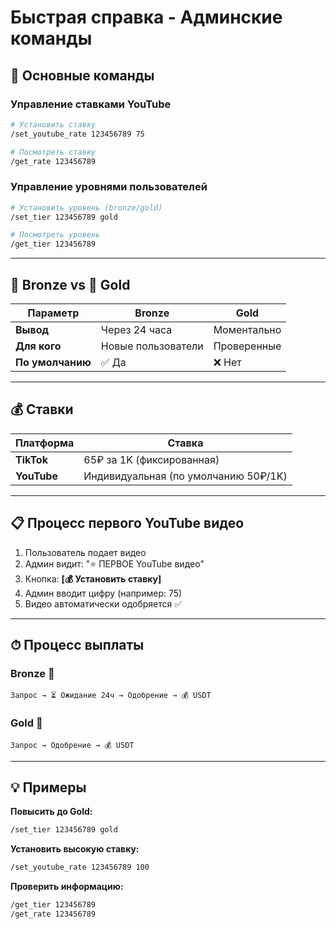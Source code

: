 # Быстрая справка - Админские команды

## 🎯 Основные команды

### Управление ставками YouTube
```bash
# Установить ставку
/set_youtube_rate 123456789 75

# Посмотреть ставку
/get_rate 123456789
```

### Управление уровнями пользователей
```bash
# Установить уровень (bronze/gold)
/set_tier 123456789 gold

# Посмотреть уровень
/get_tier 123456789
```

---

## 🥉 Bronze vs 🥇 Gold

| Параметр | Bronze | Gold |
|----------|--------|------|
| **Вывод** | Через 24 часа | Моментально |
| **Для кого** | Новые пользователи | Проверенные |
| **По умолчанию** | ✅ Да | ❌ Нет |

---

## 💰 Ставки

| Платформа | Ставка |
|-----------|--------|
| **TikTok** | 65₽ за 1K (фиксированная) |
| **YouTube** | Индивидуальная (по умолчанию 50₽/1K) |

---

## 📋 Процесс первого YouTube видео

1. Пользователь подает видео
2. Админ видит: "⭐️ ПЕРВОЕ YouTube видео"
3. Кнопка: **[💰 Установить ставку]**
4. Админ вводит цифру (например: 75)
5. Видео автоматически одобряется ✅

---

## ⏱ Процесс выплаты

### Bronze 🥉
```
Запрос → ⏳ Ожидание 24ч → Одобрение → 💰 USDT
```

### Gold 🥇
```
Запрос → Одобрение → 💰 USDT
```

---

## 💡 Примеры

**Повысить до Gold:**
```bash
/set_tier 123456789 gold
```

**Установить высокую ставку:**
```bash
/set_youtube_rate 123456789 100
```

**Проверить информацию:**
```bash
/get_tier 123456789
/get_rate 123456789
```
